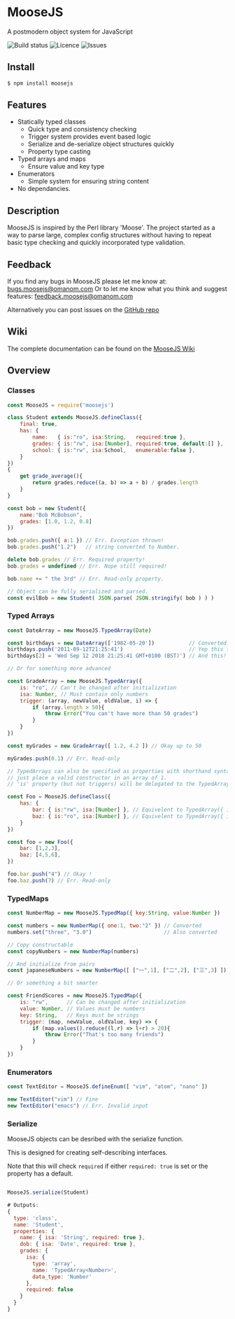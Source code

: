 # MooseJS
A postmodern object system for JavaScript

![Build status](https://api.travis-ci.com/byronmurg/MooseJS.svg?branch=master)
![Licence](https://img.shields.io/github/license/byronmurg/MooseJS.svg)
![Issues](https://img.shields.io/github/issues/byronmurg/MooseJS.svg)

## Install
```sh
$ npm install moosejs
```

## Features
* Statically typed classes
  * Quick type and consistency checking
  * Trigger system provides event based logic
  * Serialize and de-serialize object structures quickly
  * Property type casting
* Typed arrays and maps
  * Ensure value and key type
* Enumerators
  * Simple system for ensuring string content
* No dependancies.

## Description

MooseJS is inspired by the Perl library 'Moose'. The project started
as a way to parse large, complex config structures without having to
repeat basic type checking and quickly incorporated type validation.

## Feedback

If you find any bugs in MooseJS please let me know at: [bugs.moosejs@omanom.com](mailto:bugs.moosejs@omanom.com)
Or to let me know what you think and suggest features: [feedback.moosejs@omanom.com](mailto:feedback.moosejs@omanom.com)

Alternatively you can post issues on the [GitHub repo](https://github.com/byronmurg/MooseJS)

## Wiki

The complete documentation can be found on the [MooseJS Wiki](https://github.com/byronmurg/MooseJS/wiki)

## Overview

### Classes

```js
const MooseJS = require('moosejs')

class Student extends MooseJS.defineClass({
    final: true,
    has: {
        name:   { is:"ro", isa:String,   required:true },
        grades: { is:"rw", isa:[Number], required:true, default:[] },
        school: { is:"rw", isa:School,   enumerable:false },
    }
})
{
    get grade_average(){
        return grades.reduce((a, b) => a + b) / grades.length
    }
}

const bob = new Student({
    name:"Bob McBobson",
    grades: [1.0, 1.2, 0.8]
})

bob.grades.push({ a:1 }) // Err. Exception thrown!
bob.grades.push("1.2")   // string converted to Number.

delete bob.grades // Err. Required property!
bob.grades = undefined // Err. Nope still required!

bob.name += " the 3rd" // Err. Read-only property.

// Object can be fully serialized and parsed.
const evilBob = new Student( JSON.parse( JSON.stringify( bob ) ) ) 
```

### Typed Arrays

```js
const DateArray = new MooseJS.TypedArray(Date)

const birthdays = new DateArray(['1982-05-20'])           // Converted.
birthdays.push('2011-09-12T21:25:41')                     // Yep this too.
birthdays[2] = 'Wed Sep 12 2018 21:25:41 GMT+0100 (BST)') // And this!

// Or for something more advanced

const GradeArray = new MooseJS.TypedArray({
    is: "ro", // Can't be changed after initialization
    isa: Number, // Must contain only numbers
    trigger: (array, newValue, oldValue, i) => {
        if (array.length > 50){
            throw Error("You can't have more than 50 grades")
        }
    }
})

const myGrades = new GradeArray([ 1.2, 4.2 ]) // Okay up to 50

myGrades.push(0.1) // Err. Read-only

// TypedArrays can also be specified as properties with shorthand syntax
// just place a valid constructor in an array of 1.
// 'is' property (but not triggers) will be delegated to the TypedArray

const Foo = MooseJS.defineClass({
    has: {
        bar: { is:"rw", isa:[Number] }, // Equivelent to TypedArray({ is:"rw", isa:Number })
        baz: { is:"ro", isa:[Number] }, // Equivelent to TypedArray({ is:"ro", isa:Number })
    }
})

const foo = new Foo({
    bar: [1,2,3],
    baz: [4,5,6],
})

foo.bar.push("4") // Okay !
foo.baz.push(7) // Err. Read-only

```

### TypedMaps
```js
const NumberMap = new MooseJS.TypedMap({ key:String, value:Number })

const numbers = new NumberMap({ one:1, two:"2" }) // Converted
numbers.set("three", "3.0")                       // Also converted

// Copy constructable
const copyNumbers = new NumberMap(numbers)

// And initialize from pairs
const japaneseNumbers = new NumberMap([ ["一",1], ["二",2], ["三",3] ])

// Or something a bit smarter

const FriendScores = new MooseJS.TypedMap({
    is: "rw",      // Can be changed after initialization
    value: Number, // Values must be numbers
    key: String,   // Keys must be strings
    trigger: (map, newValue, oldValue, key) => {
        if (map.values().reduce((l,r) => l+r) > 20){
            throw Error("That's too many friends")
        }
    }
})

```

### Enumerators

```js
const TextEditor = MooseJS.defineEnum([ "vim", "atom", "nano" ])

new TextEditor("vim") // Fine
new TextEditor("emacs") // Err. Invalid input
```

### Serialize
MooseJS objects can be desribed with the serialize function.

This is designed for creating self-describing interfaces.

Note that this will check `required` if either `required: true`
is set or the property has a default.
```js

MooseJS.serialize(Student)

# Outputs:
{
  type: 'class',
  name: 'Student',
  properties: {
    name: { isa: 'String', required: true },
    dob: { isa: 'Date', required: true },
    grades: {
      isa: {
        type: 'array',
        name: 'TypedArray<Number>',
        data_type: 'Number'
      },
      required: false
    }
  }
}

```
